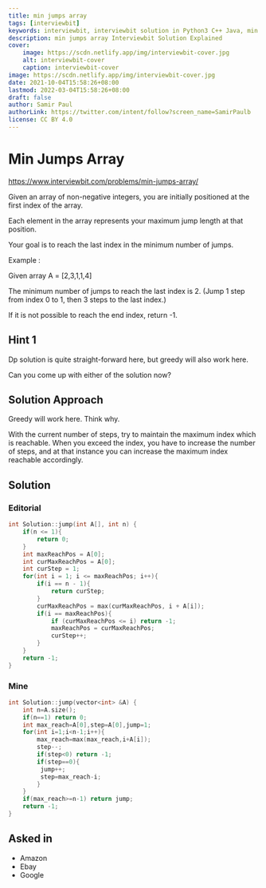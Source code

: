 ```yaml
---
title: min jumps array
tags: [interviewbit]
keywords: interviewbit, interviewbit solution in Python3 C++ Java, min jumps array solution
description: min jumps array Interviewbit Solution Explained
cover:
    image: https://scdn.netlify.app/img/interviewbit-cover.jpg
    alt: interviewbit-cover
    caption: interviewbit-cover
image: https://scdn.netlify.app/img/interviewbit-cover.jpg
date: 2021-10-04T15:58:26+08:00
lastmod: 2022-03-04T15:58:26+08:00
draft: false
author: Samir Paul
authorLink: https://twitter.com/intent/follow?screen_name=SamirPaulb
license: CC BY 4.0
---
```


# Min Jumps Array

https://www.interviewbit.com/problems/min-jumps-array/


Given an array of non-negative integers, you are initially positioned at the first index of the array.

Each element in the array represents your maximum jump length at that position.

Your goal is to reach the last index in the minimum number of jumps.

Example :

Given array A = [2,3,1,1,4]

The minimum number of jumps to reach the last index is 2. (Jump 1 step from index 0 to 1, then 3 steps to the last index.)

If it is not possible to reach the end index, return -1.

## Hint 1
Dp solution is quite straight-forward here, but greedy will also work here.

Can you come up with either of the solution now?

## Solution Approach

Greedy will work here. Think why.

With the current number of steps, try to maintain the maximum index which is reachable. When you exceed the index, you have to increase the number of steps, and at that instance you can increase the maximum index reachable accordingly.

## Solution

### Editorial
```cpp
int Solution::jump(int A[], int n) {
    if(n <= 1){
        return 0;
    }
    int maxReachPos = A[0];
    int curMaxReachPos = A[0];
    int curStep = 1;
    for(int i = 1; i <= maxReachPos; i++){
        if(i == n - 1){
            return curStep;
        }
        curMaxReachPos = max(curMaxReachPos, i + A[i]);
        if(i == maxReachPos){
            if (curMaxReachPos <= i) return -1;
            maxReachPos = curMaxReachPos;
            curStep++;
        }
    }
    return -1;
}
```

### Mine

```cpp
int Solution::jump(vector<int> &A) {
    int n=A.size();
    if(n==1) return 0;
    int max_reach=A[0],step=A[0],jump=1;
    for(int i=1;i<n-1;i++){
        max_reach=max(max_reach,i+A[i]);
        step--;
        if(step<0) return -1;
        if(step==0){
         jump++;
         step=max_reach-i; 
        }
    }
    if(max_reach>=n-1) return jump;
    return -1;
}
```

## Asked in
* Amazon
* Ebay
* Google


